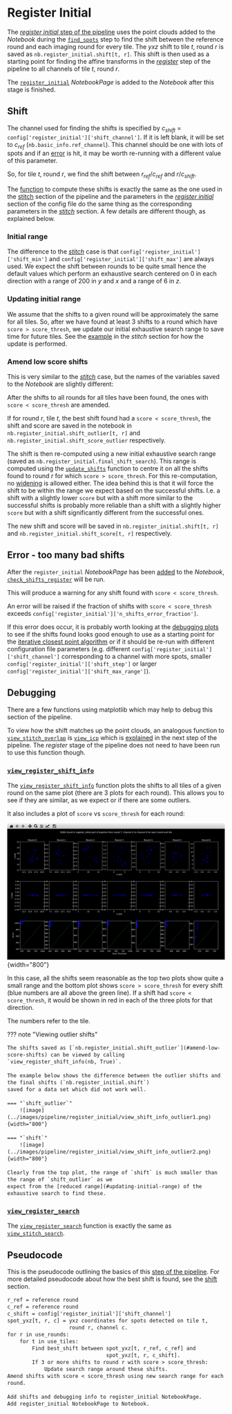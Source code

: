 # Register Initial
The [*register initial* step of the pipeline](../code/pipeline/register_initial.md) uses the point clouds
added to the *Notebook* during the [`find_spots`](find_spots.md) step
to find the shift between the reference round and each imaging round for every tile.
The $yxz$ shift to tile $t$, round $r$ is saved as `nb.register_initial.shift[t, r]`. This shift
is then used as a starting point for finding the affine transforms in the 
[*register*](register.md) step of the pipeline 
to all channels of tile $t$, round $r$.

The [`register_initial`](../notebook_comments.md#register_initial) *NotebookPage* is added to the 
*Notebook* after this stage is finished.

## Shift
The channel used for finding the shifts is specified by $c_{shift}$ = `config['register_initial']['shift_channel']`.
If it is left blank, it will be set to $c_{ref}$ (`nb.basic_info.ref_channel`). This channel
should be one with lots of spots and if an [error](#error-too-many-bad-shifts) 
is hit, it may be worth re-running with a different value
of this parameter. 

So, for tile $t$, round $r$, we find the shift between $r_{ref}$/$c_{ref}$ and $r$/$c_{shift}$.

The [function](../code/stitch/shift.md#iss.stitch.shift.compute_shift) to compute these shifts is exactly the 
same as the one used in the [stitch](stitch.md#shift) section of the pipeline and the parameters in the 
[*register initial*](../config.md#register_initial) section of the config file do the same thing as the 
corresponding parameters in the [*stitch*](../config.md#stitch) section. A few details are different though,
as explained below.

### Initial range
The difference to the [*stitch*](stitch.md#initial-range) case is that `config['register_initial']['shift_min']` and 
`config['register_initial']['shift_max']` are always used. We expect the shift between rounds to be quite 
small hence the default values which perform an exhaustive search centered on 0 in each direction
with a range of 200 in $y$ and $x$ and a range of 6 in $z$.

### Updating initial range
We assume that the shifts to a given round will be approximately the same for all tiles. So, after we have found 
at least 3 shifts to a round which have `score > score_thresh`, we update our initial exhaustive search range
to save time for future tiles. See the [example](stitch.md#updating-initial-range) 
in the *stitch* section for how the update is performed.

### Amend low score shifts
This is very similar to the [*stitch*](stitch.md#amend-low-score-shifts) case, 
but the names of the variables saved to the *Notebook* are slightly different:

After the shifts to all rounds for all tiles have been found, the ones with `score < score_thresh` are 
amended.

If for round $r$, tile $t$, the best shift found had a `score < score_thresh`, 
the shift and score are saved in the notebook in `nb.register_initial.shift_outlier[t, r]` and 
`nb.register_initial.shift_score_outlier` respectively.

The shift is then re-computed using a new initial exhaustive search range 
(saved as `nb.register_initial.final_shift_search`). This range is computed using the 
[`update_shifts`](#updating-initial-range) function to centre 
it on all the shifts found to round $r$ for which `score > score_thresh`.
For this re-computation, no [widening](stitch.md#widening-range) is allowed either. The idea behind this 
is that it will force the shift to be within the range we expect based on the successful shifts. 
I.e. a shift with a slightly lower `score` but with a shift
more similar to the successful shifts is probably more reliable than a shift with 
a slightly higher `score` but with a shift significantly different from the successful ones.

The new shift and score will be saved in `nb.register_initial.shift[t, r]` and 
`nb.register_initial.shift_score[t, r]` respectively.

## Error - too many bad shifts
After the `register_initial` *NotebookPage* has been 
[added](../code/pipeline/run.md#iss.pipeline.run.run_register) to the *Notebook*, 
[`check_shifts_register`](../code/stitch/check_shifts.md#iss.stitch.check_shifts.check_shifts_register) will be run.

This will produce a warning for any shift found with `score < score_thresh`.

An error will be raised if the fraction of shifts with `score < score_thresh` exceeds 
`config['register_initial']['n_shifts_error_fraction']`.

If this error does occur, it is probably worth looking at the [debugging plots](#debugging) to see if the shifts found
looks good enough to use as a starting point for the [iterative closest point algorithm](register.md)
or if it should be re-run with different configuration
file parameters (e.g. different `config['register_initial']['shift_channel']` corresponding to a channel
with more spots, smaller `config['register_initial']['shift_step']` or larger 
`config['register_initial']['shift_max_range']`). 

## Debugging
There are a few functions using matplotlib which may help to debug this section of the pipeline.

To view how the shift matches up the point clouds, an analogous function to 
[`view_stitch_overlap`](stitch.md#view_stitch_overlap)
is [`view_icp`](../code/plot/register.md#view_icp) which is [explained](register.md#view_icp) 
in the next step of the pipeline. The *register* stage of the pipeline does 
not need to have been run to use this function though.

### [`view_register_shift_info`](../code/plot/register.md#view_register_shift_info)
The [`view_register_shift_info`](../code/plot/register.md#view_register_shift_info) function
plots the shifts to all tiles of a given round on the same plot
(there are 3 plots for each round).
This allows you to see if they are similar, as we expect or if there are some outliers.

It also includes a plot of `score` vs `score_thresh` for each round:

![image](../images/pipeline/register_initial/view_shift_info.png){width="800"}

In this case, all the shifts seem reasonable as the top two plots show quite a small range
and the bottom plot shows `score > score_thresh` for every shift (blue numbers are all above the green line).
If a shift had `score < score_thresh`, it would be shown in red in each of the three plots
for that direction.

The numbers refer to the tile.

??? note "Viewing outlier shifts"

    The shifts saved as [`nb.register_initial.shift_outlier`](#amend-low-score-shifts) can be viewed by calling
    `view_register_shift_info(nb, True)`.

    The example below shows the difference between the outlier shifts and the final shifts (`nb.register_initial.shift`)
    saved for a data set which did not work well.

    === "`shift_outlier`"
        ![image](../images/pipeline/register_initial/view_shift_info_outlier1.png){width="800"}

    === "`shift`"
        ![image](../images/pipeline/register_initial/view_shift_info_outlier2.png){width="800"}

    Clearly from the top plot, the range of `shift` is much smaller than the range of `shift_outlier` as we
    expect from the [reduced range](#updating-initial-range) of the exhaustive search to find these.

### [`view_register_search`](../code/plot/register.md#view_register_search)
The [`view_register_search`](../code/plot/register.md#view_register_search) function is exactly the same
as [`view_stitch_search`](stitch.md#view_stitch_search).

## Pseudocode
This is the pseudocode outlining the basics of this [step of the pipeline](../code/pipeline/register_initial.md).
For more detailed pseudocode about how the best shift is found, see the [shift](stitch.md#obtaining-best-shift) section.

```
r_ref = reference round
c_ref = reference round
c_shift = config['register_initial']['shift_channel']
spot_yxz[t, r, c] = yxz coordinates for spots detected on tile t,
                    round r, channel c.
for r in use_rounds:            
    for t in use_tiles:
        Find best_shift between spot_yxz[t, r_ref, c_ref] and 
                                spot_yxz[t, r, c_shift].
        If 3 or more shifts to round r with score > score_thresh:
            Update search range around these shifts.   
Amend shifts with score < score_thresh using new search range for each round.

Add shifts and debugging info to register_initial NotebookPage.
Add register_initial NotebookPage to Notebook.      
```
